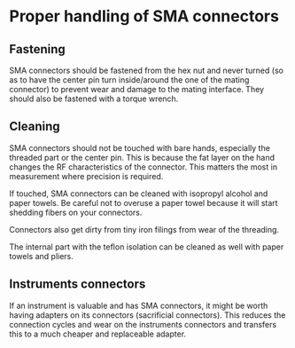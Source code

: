 # Proper handling of SMA connectors

## Fastening

SMA connectors should be fastened from the hex nut and never turned (so as to have the center pin turn inside/around the one of the mating connector) to prevent wear and damage to the mating interface.
They should also be fastened with a torque wrench.

## Cleaning

SMA connectors should not be touched with bare hands, especially the threaded part or the center pin.
This is because the fat layer on the hand changes the RF characteristics of the connector.
This matters the most in measurement where precision is required.

If touched, SMA connectors can be cleaned with isopropyl alcohol and paper towels.
Be careful not to overuse a paper towel because it will start shedding fibers on your connectors.

Connectors also get dirty from tiny iron filings from wear of the threading.

The internal part with the teflon isolation can be cleaned as well with paper towels and pliers.

## Instruments connectors

If an instrument is valuable and has SMA connectors, it might be worth having adapters on its connectors (sacrificial connectors).
This reduces the connection cycles and wear on the instruments connectors and transfers this to a much
cheaper and replaceable adapter.
